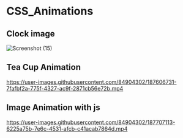# CSS_Animations
## Clock image
![Screenshot (15)](https://user-images.githubusercontent.com/84904302/185918936-2784b441-3145-42be-a9cf-84557a5002d5.png)

## Tea Cup Animation
https://user-images.githubusercontent.com/84904302/187606731-7fafbf2a-775f-4327-ac9f-2871cb56e72b.mp4

## Image Animation with js
https://user-images.githubusercontent.com/84904302/187707113-6225a75b-7e6c-4531-afcb-c41acab7864d.mp4


